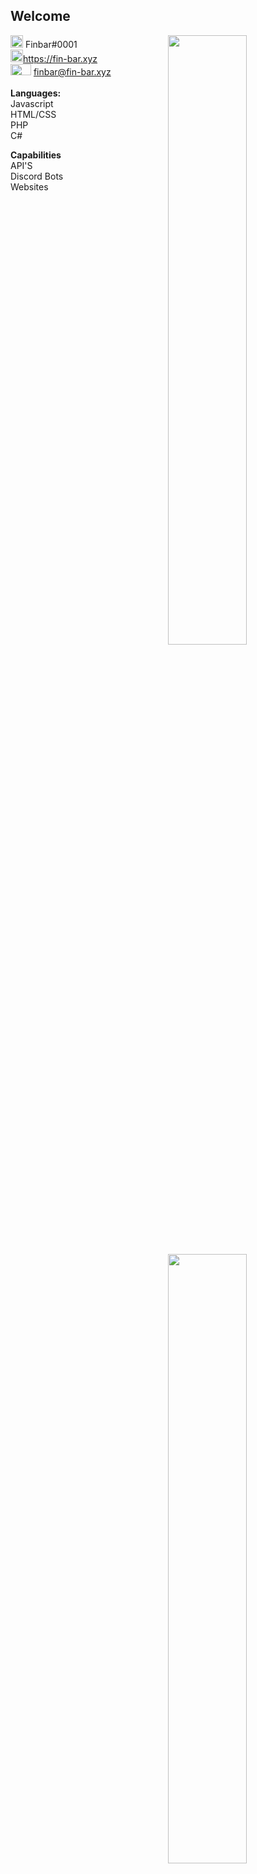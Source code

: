 ## Welcome

<img width="50%" align="right" src="https://github-readme-stats.vercel.app/api?username=OneAndonlyFinbar&theme=dark&include_all_commits=true">
<img width="50%" align="right" src="https://github-readme-stats.vercel.app/api/top-langs/?username=OneAndonlyFinbar&theme=dark&layout=compact">

<img width="20px" height="20px" src="https://www.freepnglogos.com/uploads/discord-logo-png/discord-logo-logodownload-download-logotipos-1.png"> Finbar#0001<br>
<img width="20px" height="20px" src="https://icon2.cleanpng.com/20180606/pr/kisspng-hyperlink-computer-icons-link-bait-5b1774f993d015.2452423615282639296055.jpg">https://fin-bar.xyz<br>
<img width="33px" height="18px" src="https://www.pinclipart.com/picdir/middle/74-749851_happy-childrens-childcare-email-logo-transparent-png-clipart.png"> finbar@fin-bar.xyz<br>
<br>**Languages:** <br>
Javascript <br>
HTML/CSS <br>
PHP <br>
C#

**Capabilities** <br>
API'S <br>
Discord Bots <br>
Websites <br>
